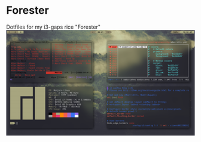 # Forester
Dotfiles for my i3-gaps rice "Forester"
![alt text](https://github.com/mradigen/forester/blob/master/Pictures/Screenshots/2020-07-01-105019_1366x768_scrot.png "Screenshot")
